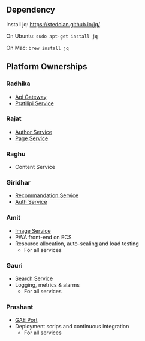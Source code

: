 ## Dependency ##
Install jq: https://stedolan.github.io/jq/

On Ubuntu:
`sudo apt-get install jq`

On Mac:
`brew install jq`

## Platform Ownerships ##

### Radhika ###
* [Api Gateway](https://github.com/Pratilipi/ecs-pag)
* [Pratilipi Service](https://github.com/Pratilipi/ecs-pratilipi)

### Rajat ###
* [Author Service](https://github.com/Pratilipi/ecs-author)
* [Page Service](https://github.com/Pratilipi/ecs-page)

### Raghu ###
* Content Service

### Giridhar ###
* [Recommandation Service](https://github.com/Pratilipi/recommendation-engine)
* [Auth Service](https://github.com/Pratilipi/ecs-auth)

### Amit ###
* [Image Service](https://github.com/Pratilipi/ecs-image)
* PWA front-end on ECS
* Resource allocation, auto-scaling and load testing
  - For all services

### Gauri ###
* [Search Service](https://github.com/Pratilipi/search)
* Logging, metrics & alarms
  - For all services

### Prashant ###
* [GAE Port](https://github.com/Pratilipi/ecs-gae)
* Deployment scrips and continuous integration
  - For all services
